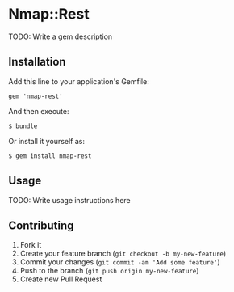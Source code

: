 # Nmap::Rest

TODO: Write a gem description

## Installation

Add this line to your application's Gemfile:

    gem 'nmap-rest'

And then execute:

    $ bundle

Or install it yourself as:

    $ gem install nmap-rest

## Usage

TODO: Write usage instructions here

## Contributing

1. Fork it
2. Create your feature branch (`git checkout -b my-new-feature`)
3. Commit your changes (`git commit -am 'Add some feature'`)
4. Push to the branch (`git push origin my-new-feature`)
5. Create new Pull Request
